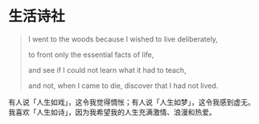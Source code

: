 # 生活诗社

> I went to the woods because I wished to live deliberately,
>
> to front only the essential facts of life,
>
> and see if I could not learn what it had to teach,
>
> and not, when I came to die, discover that I had not lived.

有人说「人生如戏」，这令我觉得惆怅；有人说「人生如梦」，这令我感到虚无。
我喜欢「人生如诗」，因为我希望我的人生充满激情、浪漫和热爱。
